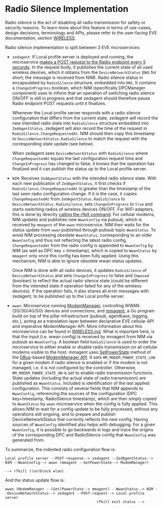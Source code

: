 # Radio Silence Implementation

Radio silence is the act of disabling all radio transmission for safety or security reasons.
To learn more about this feature in terms of use-cases, design decisions, terminology and APIs,
please refer to the user-facing EVE documentation, section [WIRELESS](../../../docs/WIRELESS.md#Radio-silence).

Radio silence implementation is split between 3 EVE microservices:

* `zedagent`: If Local profile server is deployed and running, the microservice [makes a POST
  request to the Radio endpoint every 5 seconds](../cmd/zedagent/radiosilence.go).
  In the request body, it publishes the current state of all used wireless devices, which it obtains
  from the `DeviceNetworkStatus` (`DNS` for short; the message is received from NIM). Radio silence
  status in encapsulated by `RadioSilence` structure, embedded into `DNS`. It contains a `ChangeInProgress`
  boolean, which NIM (specifically DPCManager component) uses to inform that an operation of switching
  radio silence ON/OFF is still in progress and that zedagent should therefore pause Radio endpoint
  POST requests until it finalizes.

  Whenever the Local profile server responds with a radio silence configuration that differs from
  the current state, zedagent will record the new intended radio state into `RadioSilence` structure
  embedded into `ZedAgentStatus`. zedagent will also record the time of the request in `RadioSilence.ChangeRequestedAt`.
  NIM should then copy this timestamp to `DeviceNetworkStatus.RadioSilence` to match the request with the
  corresponding state update (see below).

  When zedagent sees `DeviceNetworkStatus` with `RadioSilence` where `ChangeRequestedAt` equals
  the last configuration request time and `ChangeInProgress` has changed to false, it knows
  that the operation has finalized and it can publish the status up to the Local profile server.

* `NIM`: Receives `ZedAgentStatus` with the intended radio silence state.
  With each new publication of `ZedAgentStatus`, it first checks if `RadioSilence.ChangeRequestedAt`
  is greater than the timestamp of the last seen radio configuration change. If it is the case, it copies
  `ChangeRequestedAt` from `ZedAgentStatus.RadioSilence` to `DeviceNetworkStatus.RadioSilence`,
  sets `ChangeInProgress` to `true` and starts switching radios of wireless devices ON/OFF.
  For WiFi adapters, this is done by directly [calling the rfkill command](../devicenetwork/wlan.go).
  For cellular modems, NIM updates and publishes new `WwanConfig` via pubsub, which is received
  by `mmagent` of the `wwan` microservice. NIM then waits for the status update from `wwan`
  published through pubsub topic `WwanStatus`. To avoid NIM processing obsolete `WwanStatus`,
  corresponding to an older `WwanConfig` and thus not reflecting the latest radio config,
  `ChangeRequestedAt` from the radio config is appended to `WwanConfig` by NIM (as well as DPC
  key + timestamp), which is copied to `WwanStatus` by `mmagent` only once this config has been
  fully applied. Using this mechanism, NIM is able to ignore obsolete wwan status updates.

  Once NIM is done with all radio devices, it updates `RadioSilence` of `DeviceNetworkStatus` and sets
  `ChangeInProgress` to false and `Imposed` (boolean) to reflect the actual radio silence state
  (could be different from the intended state if operation failed for any of the wireless devices).
  If the operation fails, it also shares all error messages with zedagent, to be published up
  to the Local profile server.

* `wwan`: Microservice running [ModemManager](https://modemmanager.org/), controlling WWAN (2G/3G/4G/5G)
  devices and connections, and [mmagent](../../wwan/mmagent), a Go program build on top of the pillar
  infrastructure (pubsub, agentbase, logging, etc.), acting as a translation layer between declarative
  EVE cellular API and imperative ModemManager API. More information about this microservice
  can be found in [WIRELESS.md](../../../docs/WIRELESS.md). What is important here, is that the input
  (i.e. wwan config) is received by mmagent from NIM via pubsub as `WwanConfig`. A boolean field
  `RadioSilence` is used to order the microservice to either enable or disable radio transmission
  on all cellular modems visible to the host. mmagent uses [SetPowerState][set-power-state] method
  of the [DBus][dbus]-based [ModemManager API][mm-api]. It sets `MM_MODEM_POWER_STATE_LOW` for
  a given modem if radio silence is enabled or if the modem is not managed, i.e. it is not configured
  by the controller. Otherwise, `MM_MODEM_POWER_STATE_ON` is set to enable radio transmission functions.
  State updates (including the actual state of radio transmission) are published as `WwanStatus`.
  Included is identification of the last applied configuration. This consists of several fields that
  NIM appends to `WwanConfig`, referencing the sources of the configuration (DPC key+timestamp,
  RadioSilence timestamp), which are then simply copied to `WwanStatus` by `wwan` microservice
  when the config is fully applied. This allows NIM to wait for a config update to be fully processed,
  without any operations still ongoing, and to prepare and publish DeviceNetworkStatus that correctly
  reflects the new config. Having sources of `WwanConfig` identified also helps with debugging.
  For a given `WwanConfig`, it is possible to go backwards in logs and trace the origins of the
  corresponding DPC and RadioSilence config that `WwanConfig` was generated from.

To summarize, the indented radio configuration flow is:

```text
Local profile server --POST-response--> zedagent --ZedAgentStatus--> NIM --WwanConfig--> wwan (mmagent --SetPowerState--> ModemManager)
                                                                         --> rfkill ((un)block wlan)
```

And the status update flow is:

```text
wwan (ModemManager --(Get)PowerState--> mmagent) --WwanStatus--> NIM --DeviceNetworkStatus--> zedagent --POST-request--> Local profile server
                                          rfkill exit status -->
```

[dbus]: https://www.freedesktop.org/wiki/Software/dbus/
[set-power-state]: https://www.freedesktop.org/software/ModemManager/api/latest/gdbus-org.freedesktop.ModemManager1.Modem.html#gdbus-method-org-freedesktop-ModemManager1-Modem.SetPowerState
[mm-api]: https://www.freedesktop.org/software/ModemManager/api/latest/ref-dbus.html
